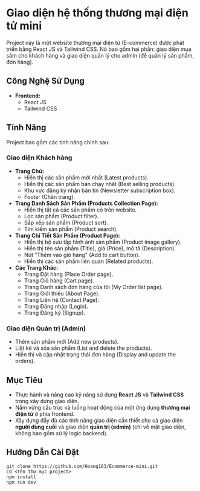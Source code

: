 # Giao diện hệ thống thương mại điện tử mini

Project này là một website thương mại điện tử (E-commerce) được phát triển bằng React JS và Tailwind CSS. Nó bao gồm hai phần: giao diện mua sắm cho khách hàng và giao diện quản lý cho admin (để quản lý sản phẩm, đơn hàng).

## Công Nghệ Sử Dụng

* **Frontend:**
    * React JS
    * Tailwind CSS

## Tính Năng

Project bao gồm các tính năng chính sau:

### Giao diện Khách hàng

* **Trang Chủ:**
    * Hiển thị các sản phẩm mới nhất (Latest products).
    * Hiển thị các sản phẩm bán chạy nhất (Best selling products).
    * Khu vực đăng ký nhận bản tin (Newsletter subscription box).
    * Footer (Chân trang).
* **Trang Danh Sách Sản Phẩm (Products Collection Page):**
    * Hiển thị tất cả các sản phẩm có trên website.
    * Lọc sản phẩm (Product filter).
    * Sắp xếp sản phẩm (Product sort).
    * Tìm kiếm sản phẩm (Product search).
* **Trang Chi Tiết Sản Phẩm (Product Page):**
    * Hiển thị bộ sưu tập hình ảnh sản phẩm (Product image gallery).
    * Hiển thị tên sản phẩm (Title), giá (Price), mô tả (Description).
    * Nút "Thêm vào giỏ hàng" (Add to cart button).
    * Hiển thị các sản phẩm liên quan (Related products).
* **Các Trang Khác:**
    * Trang Đặt hàng (Place Order page).
    * Trang Giỏ hàng (Cart page).
    * Trang Danh sách đơn hàng của tôi (My Order list page).
    * Trang Giới thiệu (About Page).
    * Trang Liên hệ (Contact Page).
    * Trang Đăng nhập (Login).
    * Trang Đăng ký (Signup).

### Giao diện Quản trị (Admin)

* Thêm sản phẩm mới (Add new products).
* Liệt kê và xóa sản phẩm (List and delete the products).
* Hiển thị và cập nhật trạng thái đơn hàng (Display and update the orders).

## Mục Tiêu

* Thực hành và nâng cao kỹ năng sử dụng **React JS** và **Tailwind CSS** trong xây dựng giao diện.
* Nắm vững cấu trúc và luồng hoạt động của một ứng dụng **thương mại điện tử** ở phía frontend.
* Xây dựng đầy đủ các tính năng giao diện cần thiết cho cả giao diện **người dùng cuối** và giao diện **quản trị (admin)** (chỉ về mặt giao diện, không bao gồm xử lý logic backend).

## Hướng Dẫn Cài Đặt
  
    git clone https://github.com/Hoang163/Ecommerce-mini.git
    cd <tên thư mục project> 
    npm install
    npm run dev
  

    
    
 

